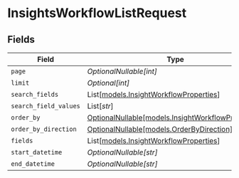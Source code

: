 # InsightsWorkflowListRequest


## Fields

| Field                                                                                        | Type                                                                                         | Required                                                                                     | Description                                                                                  |
| -------------------------------------------------------------------------------------------- | -------------------------------------------------------------------------------------------- | -------------------------------------------------------------------------------------------- | -------------------------------------------------------------------------------------------- |
| `page`                                                                                       | *OptionalNullable[int]*                                                                      | :heavy_minus_sign:                                                                           | N/A                                                                                          |
| `limit`                                                                                      | *Optional[int]*                                                                              | :heavy_minus_sign:                                                                           | N/A                                                                                          |
| `search_fields`                                                                              | List[[models.InsightWorkflowProperties](../models/insightworkflowproperties.md)]             | :heavy_minus_sign:                                                                           | N/A                                                                                          |
| `search_field_values`                                                                        | List[*str*]                                                                                  | :heavy_minus_sign:                                                                           | N/A                                                                                          |
| `order_by`                                                                                   | [OptionalNullable[models.InsightWorkflowProperties]](../models/insightworkflowproperties.md) | :heavy_minus_sign:                                                                           | N/A                                                                                          |
| `order_by_direction`                                                                         | [OptionalNullable[models.OrderByDirection]](../models/orderbydirection.md)                   | :heavy_minus_sign:                                                                           | N/A                                                                                          |
| `fields`                                                                                     | List[[models.InsightWorkflowProperties](../models/insightworkflowproperties.md)]             | :heavy_minus_sign:                                                                           | N/A                                                                                          |
| `start_datetime`                                                                             | *OptionalNullable[str]*                                                                      | :heavy_minus_sign:                                                                           | N/A                                                                                          |
| `end_datetime`                                                                               | *OptionalNullable[str]*                                                                      | :heavy_minus_sign:                                                                           | N/A                                                                                          |